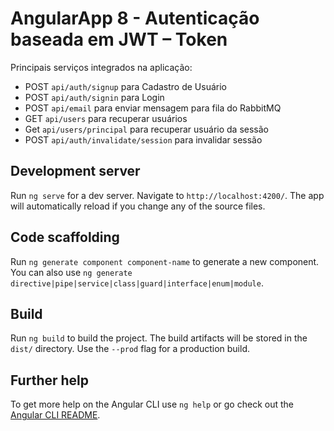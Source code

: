 # AngularApp 8 - Autenticação baseada em JWT – Token

Principais serviços integrados na aplicação:
- POST `api/auth/signup` para Cadastro de Usuário
- POST `api/auth/signin` para Login
- POST `api/email` para enviar mensagem para fila do RabbitMQ
- GET `api/users` para recuperar usuários
- Get `api/users/principal` para recuperar usuário da sessão
- POST `api/auth/invalidate/session` para invalidar sessão

## Development server

Run `ng serve` for a dev server. Navigate to `http://localhost:4200/`. The app will automatically reload if you change any of the source files.

## Code scaffolding

Run `ng generate component component-name` to generate a new component. You can also use `ng generate directive|pipe|service|class|guard|interface|enum|module`.

## Build

Run `ng build` to build the project. The build artifacts will be stored in the `dist/` directory. Use the `--prod` flag for a production build.

## Further help

To get more help on the Angular CLI use `ng help` or go check out the [Angular CLI README](https://github.com/angular/angular-cli/blob/master/README.md).
